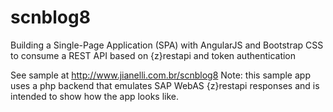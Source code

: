 scnblog8
========

Building a Single-Page Application (SPA) with AngularJS and Bootstrap CSS to consume a REST API based on {z}restapi and token authentication

See sample at http://www.jianelli.com.br/scnblog8 
Note: this sample app uses a php backend that emulates SAP WebAS {z}restapi responses and is intended to show how the app looks like.
